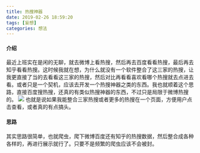 ```yaml
---
title: 热搜神器
date: 2019-02-26 18:59:20
tags: [妄想]
categories: 想法
---
```

#### 介绍
最近上班实在是闲的无聊，就去微博上看热搜，然后再去百度看看热搜，最后再去知乎看看热搜。这时候我就在想，为什么就没有一个软件整合了这三家的热搜，让我更直接了当的去看看这三家的热搜，然后对比再看看喜欢看哪个热搜就去点进去看。或者只是一个契机，应该去开发一个热搜神器之类的东西。我也就顺着这个思路，直接百度搜热搜，还真的有类似热搜神器的东西，不过只是局限于微博热搜的。
![](/1.jpeg)
也就是说如果我能整合三家热搜或者更多的热搜在一个页面，方便用户点击查看，或者真的有点搞头。

#### 思路
其实思路很简单，也就爬虫，爬下微博百度还有知乎的热搜数据，然后整合成各种各样的，再进行展示就行了。只要不是频繁的爬虫应该不会被封。